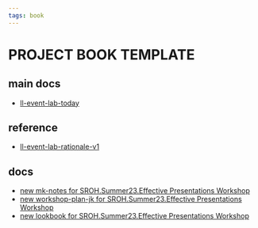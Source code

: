 ```yaml
---
tags: book
---
```


PROJECT BOOK TEMPLATE
===

main docs
---

- [ll-event-lab-today](/QMgM6lVvS6O55J8zdkQLCA)

reference
---

- [ll-event-lab-rationale-v1](/AunryFEcRm6SG8qAbHAyIw)
 

docs
---
- [new mk-notes for SROH.Summer23.Effective Presentations Workshop](https://hackmd.io/ZIOMKIe6QM6Y_Y162yfuvw)
- [new workshop-plan-jk for SROH.Summer23.Effective Presentations Workshop](https://hackmd.io/WvVrPW_NSSqFREvSA5uNnQ)
- [new lookbook for SROH.Summer23.Effective Presentations Workshop](https://hackmd.io/qh-4NsebS3auzAQGzyWkfg)
